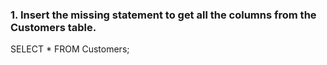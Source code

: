 ### 1. Insert the missing statement to get all the columns from the Customers table.  
SELECT * FROM Customers;  
